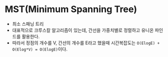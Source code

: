 # MST(Minimum Spanning Tree)

- 최소 스패닝 트리
- 대표적으로 크루스칼 알고리즘이 있는데, 간선을 가중치별로 정렬하고 유니온 파인드를 활용한다.
- 따라서 정점의 개수를 V, 간선의 개수를 E라고 했을때 시간복잡도는 ```O(ElogE) + O(Elog*V) = O(ElogE)```이다.